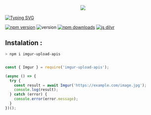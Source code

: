 <h3 align="center">
  
  <p align="center"><img src="https://img.shields.io/badge/WLCM%20TO -Imgur Upload Api-green?colorA=%23ff0000&colorB=%23017e40&style=flat-square">  
  
</h3>

[![Typing SVG](https://readme-typing-svg.demolab.com?font=Neuton&size=30&pause=1000&color=FF0000ED&background=000000&width=360&height=60&lines=Hello+World%2C+It%E2%80%99s+Me+MR+Imran;%F0%9D%99%B8%F0%9D%9A%83'%F0%9D%9A%9C+%F0%9D%99%BD%F0%9D%99%BE%F0%9D%9A%83+%F0%9D%99%B0+%F0%9D%99%B9%F0%9D%9A%84%F0%9D%9A%82%F0%9D%9A%83+%F0%9D%99%BD%F0%9D%99%B0%F0%9D%99%BC%F0%9D%99%B4+%F0%9D%99%B1%F0%9D%9A%81%F0%9D%99%BE+%F0%9F%A5%B1;%F0%9D%99%B8%F0%9D%9A%83'%F0%9D%9A%9C+%F0%9D%99%B0+%F0%9D%99%B1%F0%9D%9A%81%F0%9D%99%B0%F0%9D%99%BD%F0%9D%99%B3%F0%9F%94%A5;Respect+Mr.IMRAN+%F0%9F%A5%80;Thanks+My+All+Friend+%F0%9F%A4%99+%F0%9F%A5%B0)](https://git.io/typing-svg)

<a href="https://www.npmjs.com/package/imgur-uploader-api"><img alt="npm version" src="https://img.shields.io/npm/v/imgur-uploader-api.svg?style=flat-square"></a>
<img alt="version" src="https://img.shields.io/github/package-json/v/MR-IMRAN-60/imgur-upload?label=github&style=flat-square">
<a href="https://www.npmjs.com/package/imgur-upload-api"><img src="https://img.shields.io/npm/dm/imgur-uploader-api.svg?style=flat-square" alt="npm downloads"></a>
[![js dilvr](https://data.jsdelivr.com/v1/package/npm/imgur-upload-api/badge)](https://www.jsdelivr.com/package/npm/imgur-uploader-api)

## Instalation :
```bash
> npm i imgur-upload-apis
```


```js

const { Imgur } = require('imgur-upload-apis');

(async () => {
  try {
    const result = await Imgur('https://example.com/image.jpg');
    console.log(result);
  } catch (error) {
    console.error(error.message);
  }
})();
```
